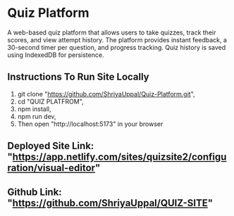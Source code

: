# Quiz Platform

A web-based quiz platform that allows users to take quizzes, track their scores, and view attempt history. The platform provides instant feedback, a 30-second timer per question, and progress tracking. Quiz history is saved using IndexedDB for persistence.

## Instructions To Run Site Locally

1. git clone "https://github.com/ShriyaUppal/Quiz-Platform.git",
2. cd "QUIZ PLATFROM",
3. npm install,
4. npm run dev,
5. Then open "http://localhost:5173" in your browser

## Deployed Site Link: "https://app.netlify.com/sites/quizsite2/configuration/visual-editor"

## Github Link: "https://github.com/ShriyaUppal/QUIZ-SITE"
